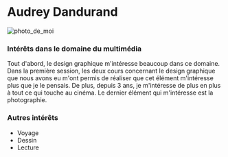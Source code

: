 # Audrey Dandurand
![photo_de_moi](https://user-images.githubusercontent.com/112189528/215195773-70c33d1c-0ad0-46dc-9b0f-96110dad02eb.JPG)

### Intérêts dans le domaine du multimédia
Tout d'abord, le design graphique m'intéresse beaucoup dans ce domaine. Dans la première session, les deux cours concernant le design graphique que nous avons eu m'ont permis de réaliser que cet élément m'intéresse plus que je le pensais. De plus, depuis 3 ans, je m'intéresse de plus en plus à tout ce qui touche au cinéma. Le dernier élément qui m'intéresse est la photographie. 

### Autres intérêts 
* Voyage
* Dessin
* Lecture
